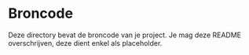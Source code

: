 # Broncode

Deze directory bevat de broncode van je project. Je mag deze README overschrijven, deze dient enkel als placeholder.
